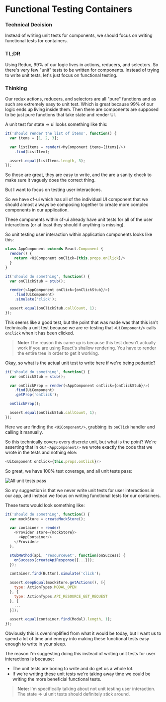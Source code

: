 # Functional Testing Containers

### Technical Decision

Instead of writing unit tests for components, we should focus on writing
functional tests for containers.

### TL;DR

Using Redux, 99% of our logic lives in actions, reducers, and selectors. So
there's very few "unit" tests to be written for components. Instead of trying
to write unit tests, let's just focus on functional testing.

### Thinking

Our redux actions, reducers, and selectors are all "pure" functions and as such
are extremely easy to unit test. Which is great because 99% of our logic ends
up living inside them. Then there are components are supposed to be just pure
functions that take state and render UI.

A unit test for state => ui looks something like this:

```js
it('should render the list of items', function() {
  var items = [1, 2, 3];

  var listItems = render(<MyComponent items={items}/>)
    .find(ListItem);

  assert.equal(listItems.length, 3);
});
```

So those are great, they are easy to write, and the are a sanity check to make
sure it vaguely does the correct thing.

But I want to focus on testing user interactions.

So we have cf-ui which has all of the individual UI component that we should
almost always be composing together to create more complex components in our
application.

These components within cf-ui already have unit tests for all of the user
interactions (or at least they should if anything is missing).

So unit testing user interaction within application components looks like this:

```js
class AppComponent extends React.Component {
  render() {
    return <UiComponent onClick={this.props.onClick}/>
  }
}
```

```js
it('should do something', function() {
  var onClickStub = stub();

  render(<AppComponent onClick={onClickStub}/>)
    .find(UiComponent)
    .simulate('click');

  assert.equal(onClickStub.callCount, 1);
});
```

This seems like a good test, but the point that was made was that this isn't
technically a unit test because we are re-testing that `<UiComponent/>` calls
`onClick` when it has been clicked.

> **Note:** The reason this came up is because this test doesn't actually work
> if you are using React's shallow rendering. You have to render the entire
> tree in order to get it working.

Okay, so what is the actual unit test to write here if we're being pedantic?

```js
it('should do something', function() {
  var onClickStub = stub();

  var onClickProp = render(<AppComponent onClick={onClickStub}/>)
    .find(UiComponent)
    .getProp('onClick');

  onClickProp();

  assert.equal(onClickStub.callCount, 1);
});
```

Here we are finding the `<UiComponent/>`, grabbing its `onClick` handler and
calling it manually.

So this technically covers every discrete unit, but what is the point? We're
asserting that in our `<AppComponent/>` we wrote exactly the code that we wrote
in the tests and nothing else:

```js
<UiComponent onClick={this.props.onClick}/>
```

So great, we have 100% test coverage, and all unit tests pass:

![All unit tests pass](https://cloud.githubusercontent.com/assets/952783/15878456/f0f2c00e-2ccf-11e6-9e0d-816a85d70097.gif)

So my suggestion is that we never write unit tests for user interactions in our
app, and instead we focus on writing functional tests for our containers.

These tests would look something like:

```js
it('should do something', function() {
  var mockStore = createMockStore();

  var container = render(
    <Provider store={mockStore}>
      <AppContainer/>
    </Provider>
  );

  stubMethod(api, 'resourceGet', function(onSuccess) {
    onSuccess(createApiResponse({...}));
  });

  container.find(Button).simulate('click');

  assert.deepEqual(mockStore.getActions(), [{
    type: ActionTypes.MODAL_OPEN
  }, {
    type: ActionTypes.API_RESOURCE_GET_REQUEST
  }, {
    ...
  }]);

  assert.equal(container.find(Modal).length, 1);
});
```

Obviously this is oversimplified from what it would be today, but I want us to
spend a lot of time and energy into making these functional tests easy enough
to write in your sleep.

The reason I'm suggesting doing this instead of writing unit tests for user
interactions is because:

- The unit tests are boring to write and do get us a whole lot.
- If we're writing these unit tests we're taking away time we could be writing
  the more beneficial functional tests.

> **Note:** I'm specifically talking about not unit testing user interaction.
> The state => ui unit tests should definitely stick around.
